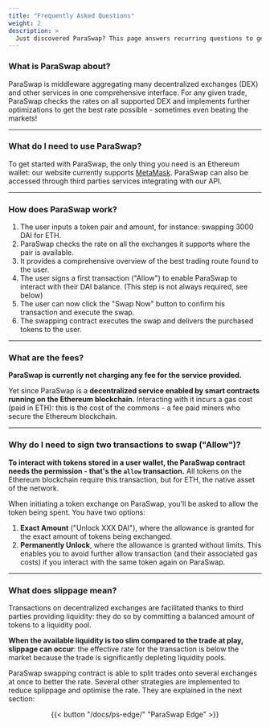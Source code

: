 ```yaml
---
title: "Frequently Asked Questions"
weight: 2
description: >
  Just discovered ParaSwap? This page answers recurring questions to get ready to swap.
---
```


### What is ParaSwap about?

ParaSwap is middleware aggregating many decentralized exchanges (DEX) and other services in one comprehensive interface. For any given trade, ParaSwap checks the rates on all supported DEX and implements further optimizations to get the best rate possible - sometimes even beating the markets!

---

### What do I need to use ParaSwap?

To get started with ParaSwap, the only thing you need is an Ethereum wallet: our website currently supports [MetaMask](https://metamask.io/). ParaSwap can also be accessed through third parties services integrating with our API.

---

### How does ParaSwap work?

1. The user inputs a token pair and amount, for instance: swapping 3000 DAI for ETH.
2. ParaSwap checks the rate on all the exchanges it supports where the pair is available.
3. It provides a comprehensive overview of the best trading route found to the user.
4. The user signs a first transaction ("Allow") to enable ParaSwap to interact with their DAI balance. (This step is not always required, see below)
5. The user can now click the "Swap Now" button to confirm his transaction and execute the swap.
6. The swapping contract executes the swap and delivers the purchased tokens to the user.

---

### What are the fees?

**ParaSwap is currently not charging any fee for the service provided.**

Yet since ParaSwap is a **decentralized service enabled by smart contracts running on the Ethereum blockchain.** Interacting with it incurs a gas cost (paid in ETH): this is the cost of the commons - a fee paid miners who secure the Ethereum blockchain.

---

### Why do I need to sign two transactions to swap ("Allow")?

**To interact with tokens stored in a user wallet, the ParaSwap contract needs the permission - that's the `allow` transaction.** All tokens on the Ethereum blockchain require this transaction, but for ETH, the native asset of the network.

When initiating a token exchange on ParaSwap, you'll be asked to allow the token being spent. You have two options:

1. **Exact Amount** ("Unlock XXX DAI"), where the allowance is granted for the exact amount of tokens being exchanged.
2. **Permanently Unlock**, where the allowance is granted without limits. This enables you to avoid further allow transaction (and their associated gas costs) if you interact with the same token again on ParaSwap.

---

### What does slippage mean?

Transactions on decentralized exchanges are facilitated thanks to third parties providing liquidity: they do so by committing a balanced amount of tokens to a liquidity pool. 

**When the available liquidity is too slim compared to the trade at play, slippage can occur**: the effective rate for the transaction is below the market because the trade is significantly depleting liquidity pools.

ParaSwap swapping contract is able to split trades onto several exchanges at once to better the rate. Several other strategies are implemented to reduce splippage and optimise the rate. They are explained in the next section:

<div align ="center">{{< button "/docs/ps-edge/" "ParaSwap Edge" >}}</div>